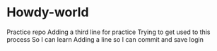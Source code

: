 # Howdy-world
Practice repo
Adding a third line for practice
Trying to get used to this process
So I can learn
Adding a line so I can commit and save login
